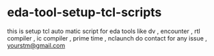 # eda-tool-setup-tcl-scripts

this is setup tcl auto matic script for eda tools like
dv , encounter , rtl compiler , ic compiler , prime time , nclaunch
do contact for any issue , yourstm@gmail.com
